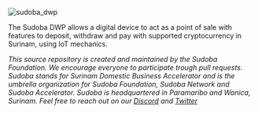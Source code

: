 ![sudoba_dwp](https://www.sudoba.com/image/logos/sudoba_dwp.png)

The Sudoba DWP allows a digital device to act as a point of sale with features to deposit, withdraw and pay with supported cryptocurrency in Surinam, using IoT mechanics. 

*This source repository is created and maintained by the Sudoba Foundation. We encourage everyone to participate trough pull requests.
Sudoba stands for Surinam Domestic Business Accelerator and is the umbrella organization for Sudoba Foundation, Sudoba Network and Sudoba Accelerator.
Sudoba is headquartered in Paramaribo and Wanica, Surinam. 
Feel free to reach out on our [Discord](https://discord.gg/pKhhXCW) and [Twitter](https://twitter.com/SudobaNetwork)*
